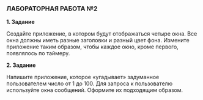 ### ЛАБОРАТОРНАЯ РАБОТА №2

**1. Задание**

  Создайте  приложение,  в  котором  будут  отображаться  четыре  окна.  Все  окна должны иметь разные заголовки и разный цвет фона. 
  Измените  приложение  таким  образом,  чтобы  каждое  окно,  кроме  первого, появлялось по таймеру.

**2. Задание**

  Напишите приложение, которое «угадывает» задуманное пользователем число от 1 до 100. Для запроса к пользователю используйте окна сообщений. Оформите их подходящим образом.

